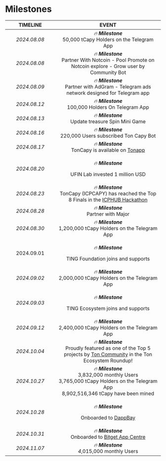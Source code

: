 # Milestones



<table><thead><tr><th width="146" align="center">TIMELINE</th><th align="center">EVENT</th></tr></thead><tbody><tr><td align="center"><em>2024.08.08</em></td><td align="center"><em>🔥 <strong>Milestone</strong></em><br>50,000 tCapy Holders on the Telegram App</td></tr><tr><td align="center"><em>2024.08.08</em></td><td align="center"><em>🔥 <strong>Milestone</strong></em><br>Partner With Notcoin - Pool Promote on Notcoin explore - Grow user by Community Bot</td></tr><tr><td align="center"><em>2024.08.09</em></td><td align="center"><em>🔥 <strong>Milestone</strong></em><br>Partner with AdGram - Telegram ads network designed for Telegram app</td></tr><tr><td align="center"><em>2024.08.12</em></td><td align="center"><em>🔥 <strong>Milestone</strong></em><br>100,000 Holders On Telegram App</td></tr><tr><td align="center"><em>2024.08.13</em></td><td align="center"><em>🔥 <strong>Milestone</strong></em><br>Update treasure Spin Mini Game</td></tr><tr><td align="center"><em>2024.08.16</em></td><td align="center"><em>🔥 <strong>Milestone</strong></em><br>220,000 Users subscribed Ton Capy Bot</td></tr><tr><td align="center"><em>2024.08.17</em></td><td align="center"><em>🔥 <strong>Milestone</strong></em><br>TonCapy is available on <a href="https://ton.app/games/toncapy?id=2720">Tonapp</a></td></tr><tr><td align="center"><em>2024.08.20</em></td><td align="center"><p><em>🔥 <strong>Milestone</strong></em></p><p>UFIN Lab invested 1 million USD</p></td></tr><tr><td align="center"><em>2024.08.23</em></td><td align="center"><em>🔥 <strong>Milestone</strong></em><br>TonCapy (ICPCAPY) has reached the Top 8 Finals in the <a href="https://t.me/w3xnetwork/2648">ICPHUB Hackathon</a></td></tr><tr><td align="center"><em>2024.08.28</em></td><td align="center"><em>🔥 <strong>Milestone</strong></em><br>Partner with Major</td></tr><tr><td align="center"><em>2024.08.30</em></td><td align="center"><em>🔥 <strong>Milestone</strong></em><br>1,200,000 tCapy Holders on the Telegram App</td></tr><tr><td align="center">2024.09.01</td><td align="center"><p><em>🔥 <strong>Milestone</strong></em></p><p>TING Foundation joins and supports</p></td></tr><tr><td align="center"><em>2024.09.02</em></td><td align="center"><em>🔥 <strong>Milestone</strong></em><br>2,000,000 tCapy Holders on the Telegram App</td></tr><tr><td align="center"><em>2024.09.03</em></td><td align="center"><p><em>🔥 <strong>Milestone</strong></em></p><p>TING Ecosystem joins and supports</p></td></tr><tr><td align="center"><em>2024.09.12</em></td><td align="center"><em>🔥 <strong>Milestone</strong></em><br>2,400,000 tCapy Holders on the Telegram App</td></tr><tr><td align="center"><em>2024.10.04</em></td><td align="center"><em>🔥 <strong>Milestone</strong></em><br>Proudly featured as one of the Top 5 projects by <a href="https://t.me/toncoin/1581">Ton Community</a> in the Ton Ecosystem Roundup!</td></tr><tr><td align="center"><em>2024.10.27</em></td><td align="center"><em>🔥 <strong>Milestone</strong></em><br>3,832,000 monthly Users<br>3,765,000 tCapy Holders on the Telegram App<br>8,902,516,346 tCapy have been mined</td></tr><tr><td align="center"><em>2024.10.28</em></td><td align="center"><p><em>🔥 <strong>Milestone</strong></em></p><p>Onboarded to <a href="https://dappbay.bnbchain.org/detail/ton-capy">DappBay</a></p></td></tr><tr><td align="center"><em>2024.10.31</em></td><td align="center"><em>🔥 <strong>Milestone</strong></em><br>Onboarded to <a href="https://www.bitget.com/telegram-apps/ton-capy">Bitget App Centre</a></td></tr><tr><td align="center"><em>2024.11.07</em></td><td align="center"><em>🔥 <strong>Milestone</strong></em><br><em>4</em>,015,000 monthly Users</td></tr></tbody></table>
